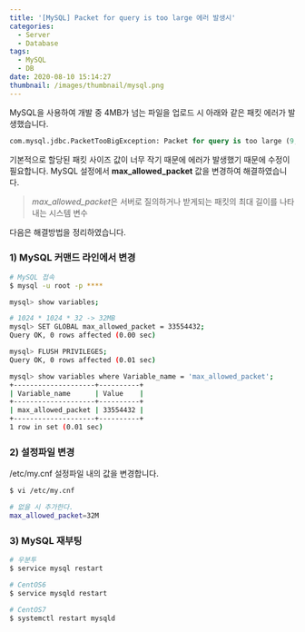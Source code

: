 ```yaml
---
title: '[MySQL] Packet for query is too large 에러 발생시'
categories:
  - Server
  - Database
tags:
  - MySQL
  - DB
date: 2020-08-10 15:14:27
thumbnail: /images/thumbnail/mysql.png
---
```


MySQL을 사용하여 개발 중 4MB가 넘는 파일을 업로드 시 아래와 같은 패킷 에러가 발생했습니다.

```sql
com.mysql.jdbc.PacketTooBigException: Packet for query is too large (9,523,277 > 4,194,304). You can change this value on the server by setting the 'max_allowed_packet' variable
```

기본적으로 할당된 패킷 사이즈 값이 너무 작기 때문에 에러가 발생했기 때문에 수정이 필요합니다. MySQL 설정에서 **max_allowed_packet** 값을 변경하여 해결하였습니다.

> *max_allowed_packet*은 서버로 질의하거나 받게되는 패킷의 최대 길이를 나타내는 시스템 변수

다음은 해결방법을 정리하였습니다.

### 1) MySQL 커맨드 라인에서 변경

```bash
# MySQL 접속
$ mysql -u root -p ****

mysql> show variables;

# 1024 * 1024 * 32 -> 32MB
mysql> SET GLOBAL max_allowed_packet = 33554432;
Query OK, 0 rows affected (0.00 sec)

mysql> FLUSH PRIVILEGES;
Query OK, 0 rows affected (0.01 sec)

mysql> show variables where Variable_name = 'max_allowed_packet';
+--------------------+----------+
| Variable_name      | Value    |
+--------------------+----------+
| max_allowed_packet | 33554432 |
+--------------------+----------+
1 row in set (0.01 sec)
```

### 2) 설정파일 변경

/etc/my.cnf 설정파일 내의 값을 변경합니다.

```bash
$ vi /etc/my.cnf

# 없을 시 추가한다.
max_allowed_packet=32M
```

### 3) MySQL 재부팅

```bash
# 우분투
$ service mysql restart

# CentOS6
$ service mysqld restart

# CentOS7
$ systemctl restart mysqld
```
